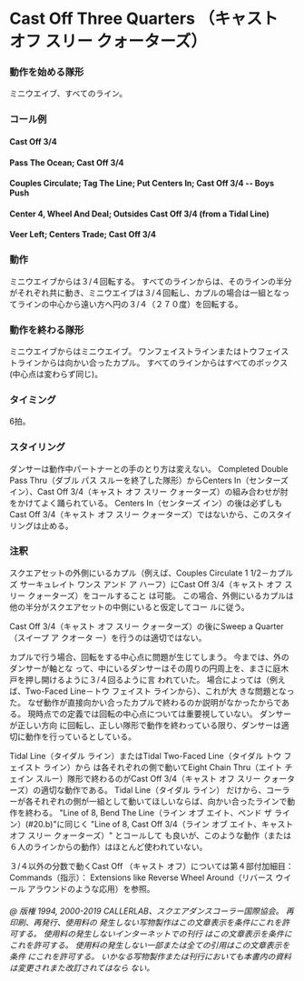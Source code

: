 
# Cast Off Three Quarters （キャスト オフ スリー クォーターズ）

### 動作を始める隊形

ミニウエイブ、すべてのライン。

### コール例

#### Cast Off 3/4
#### Pass The Ocean; Cast Off 3/4
#### Couples Circulate; Tag The Line; Put Centers In; Cast Off 3/4 -- Boys Push
#### Center 4, Wheel And Deal; Outsides Cast Off 3/4 (from a Tidal Line)
#### Veer Left; Centers Trade; Cast Off 3/4

### 動作

ミニウエイブからは３/４回転する。 すべてのラインからは、そのラインの半分がそれぞれ共に動き、ミニウエイブは３/４回転し、カプルの場合は一組となってラインの中心から遠い方へ円の３/４（２７０度）を回転する。

### 動作を終わる隊形

ミニウエイブからはミニウエイブ。 ワンフェイストラインまたはトウフェイストラインからは向かい合ったカプル。 すべてのラインからはすべてのボックス(中心点は変わらず同じ)。

### タイミング

6拍。

### スタイリング

ダンサーは動作中パートナーとの手のとり方は変えない。 Completed Double Pass Thru（ダブル パス スルーを終了した隊形）からCenters In（センターズ イン）、Cast Off 3/4（キャスト オフ スリー クォーターズ）の組み合わせが肘をかけてよく踊られている。 Centers In（センターズ イン）の後は必ずしもCast Off 3/4（キャスト オフ スリー クォーターズ）ではないから、このスタイリングは止める。

### 注釈

スクエアセットの外側にいるカプル（例えば、Couples Circulate 1 1/2－カプルズ サーキュレイト
ワンス アンド ア ハーフ）にCast Off 3/4（キャスト オフ スリー クォーターズ）をコールすること
は可能。 この場合、外側にいるカプルは他の半分がスクエアセットの中側にいると仮定してコー
ルに従う。

Cast Off 3/4（キャスト オフ スリー クォーターズ）の後にSweep a Quarter（スイープ ア クオータ
ー）を行うのは適切ではない。

カプルで行う場合、回転をする中心点に問題が生じてしまう。 今までは、外のダンサーが軸とな
って、中にいるダンサーはその周りの円周上を、まさに庭木戸を押し開けるように３/４回るように言
われていた。 場合によっては（例えば、Two-Faced Line－トウ フェイスト ラインから）、これが大
きな問題となった。 なぜ動作が直接向かい合ったカプルで終わるのか説明がなかったからであ
る。 現時点での定義では回転の中心点については重要視していない。 ダンサーが正しい方向
に回転し、正しい隊形で動作を終わっている限り、ダンサーは適切に動作を行っているとしている。

Tidal Line（タイダル ライン）またはTidal Two-Faced Line（タイダル トウ フェイスト ライン）から
は各それぞれの側で動いてEight Chain Thru（エイト チェイン スルー）隊形で終わるのがCast
Off 3/4（キャスト オフ スリー クォーターズ）の適切な動作である。 Tidal Line（タイダル ライン）
だけから、コーラーが各それぞれの側が一組として動いてほしいならば、向かい合ったラインで動
作を終わる。 "Line of 8, Bend The Line（ライン オブ エイト、ベンド ザ ライン）(#20.b)"に同じく
"Line of 8, Cast Off 3/4（ライン オブ エイト、キャスト オフ スリー クォーターズ）" とコールして
も良いが、このような動作（または６人のラインからの動作）はほとんど使われていない。

３/４以外の分数で動くCast Off （キャスト オフ）については第４部付加細目：Commands（指示）：
Extensions like Reverse Wheel Around（リバース ウイール アラウンドのような応用）を参照。

###### @ 版権 1994, 2000-2019 CALLERLAB、スクエアダンスコーラー国際協会。 再印刷、再発行、使用料の 発生しない写物製作はこの文章表示を条件にこれを許可する。 使用料の発生しないインターネットでの刊行 はこの文章表示を条件にこれを許可する。 使用料の発生しない一部または全ての引用はこの文章表示を条件 にこれを許可する。 いかなる写物製作または刊行においても本書内の資料は変更されまた改訂されてはなら ない。


